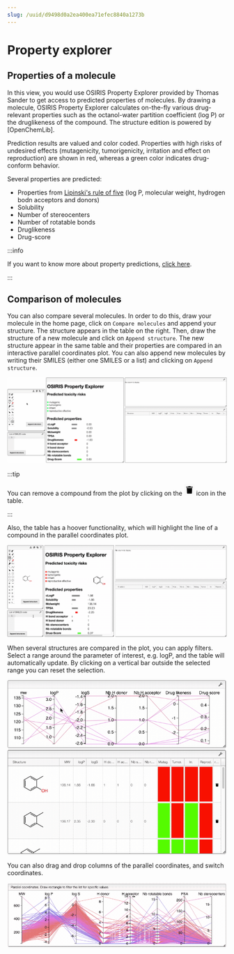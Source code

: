 ```yaml
---
slug: /uuid/d9498d0a2ea400ea71efec8840a1273b
---
```


# Property explorer

## Properties of a molecule

In this view, you would use OSIRIS Property Explorer provided by Thomas Sander to get access to predicted properties of molecules. By drawing a molecule, OSIRIS Property Explorer calculates on-the-fly various drug-relevant properties such as the octanol-water partition coefficient (log P) or the druglikeness of the compound. The structure edition is powered by [OpenChemLib].

Prediction results are valued and color coded. Properties with high risks  of undesired effects (mutagenicity, tumorigenicity, irritation and effect on reproduction) are shown in red, whereas a green color indicates drug-conform behavior. 

Several properties are predicted:

- Properties from [Lipinski's rule of five](https://en.wikipedia.org/wiki/Lipinski%27s_rule_of_five) (log P, molecular weight, hydrogen bodn acceptors and donors)
- Solubility 
- Number of stereocenters
- Number of rotatable bonds
- Druglikeness 
- Drug-score

:::info 

If you want to know more about property predictions, [click here](../../includes/property_prediction/README.md). 

:::

## Comparison of molecules

You can also compare several molecules. In order to do this, draw your molecule in the home page, click on `Compare molecules` and append your structure. The structure appears in the table on the right. Then, draw the structure of a new molecule and click on `Append structure`. The new structure appear in the same table and their properties are compared in an interactive parallel coordinates plot. You can also append new molecules by writing their SMILES (either one SMILES or a list) and clicking on `Append structure`. 

![comparison](compare.gif)

:::tip

You can remove a compound from the plot by clicking on the ![trash](trash.png) icon in the table.

:::

Also, the table has a hoover functionality, which will highlight the line of a compound in the parallel coordinates plot. 

![highlight](highlight.gif)

When several structures are compared in the plot, you can apply filters. Select a range around the parameter of interest, e.g. logP, and the table will automatically update. By clicking on a vertical bar outside the selected range you can reset the selection.

![plot manipulation](plot.gif)

You can also drag and drop columns of the parallel coordinates, and switch coordinates. 

![drag and drop](drag-drop.gif)
